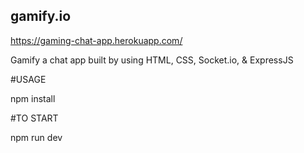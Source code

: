 ## gamify.io

https://gaming-chat-app.herokuapp.com/

Gamify a chat app built by using HTML, CSS, Socket.io, & ExpressJS

#USAGE

npm install 

#TO START 

npm run dev


